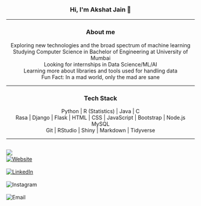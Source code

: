 <!-- <img src="https://komarev.com/ghpvc/?username=akshatt" alt="akshatt"/> --> 
<h3 align="center"> Hi, I'm Akshat Jain 👋 </h3>

------

<h3 align="center"> About me </h3>
<p align="center">Exploring new technologies and the broad spectrum of machine learning<br>Studying Computer Science in Bachelor of Engineering at University of Mumbai<br>Looking for internships in Data Science/ML/AI<br>Learning more about libraries and tools used for handling data<br>Fun Fact: In a mad world, only the mad are sane</p>

------

<h3 align="center"> Tech Stack </h3>
<p align="center">Python | R (Statistics) | Java | C <br>Rasa | Django | Flask | HTML | CSS | JavaScript | Bootstrap | Node.js <br>MySQL<br> Git | RStudio | Shiny | Markdown | Tidyverse<br> </p>  

------

<!-- <a><img align="left" src="https://github-readme-stats.vercel.app/api/top-langs/?username=akshatt&theme=algolia" /></a> -->
<p style="display:inline-block">
<a><img align="left" src="https://github-readme-stats.vercel.app/api?username=akshatt&count_private=true&show_icons=true&theme=algolia" /></a>
<br><a href="https://akshatt.github.io/"><img alt="Website" src="https://img.shields.io/badge/Website-black?style=flat&logo=google-chrome"></a><br><br>
<a href="https://linkedin.com/in/akshatjain31/"><img alt="LinkedIn" src="https://img.shields.io/badge/LinkedIn-black?style=flat&logo=linkedin"></a><br><br>
<a href="https://www.instagram.com/_akshatjain/"><img alt="Instagram" align="left" src="https://img.shields.io/badge/Instagram-black?style=flat&logo=instagram"></a><br><br>
<a href="mailto:jain.akshat31@gmail.com"><img alt="Email" align="left" src="https://img.shields.io/badge/Email-black?style=flat&logo=gmail"></a>
</p>


